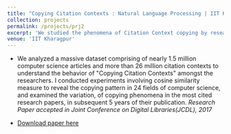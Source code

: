 ```yaml
---
title: "Copying Citation Contexts : Natural Language Processing | IIT Kharagpur | Aug '16 - Jan '17"
collection: projects
permalink: /projects/prj2
excerpt: 'We studied the phenomena of Citation Context copying by researchers in the field of Computer Science'
venue: 'IIT Kharagpur'
---
```



* We analyzed a massive dataset comprising of nearly 1.5 million computer science articles and more than 26 million citation
contexts to understand the behavior of "Copying Citation Contexts" amongst the researchers. I conducted experiments involving cosine similarity measure to reveal the copying pattern in 24 fields of computer science, and examined the variation, of copying phenomena in the most cited research papers, in subsequent 5 years of their publication. _Research Paper accepted in Joint Conference on Digital Libraries(JCDL), 2017_

* [Download paper here](https://arxiv.org/pdf/1705.02499.pdf)
